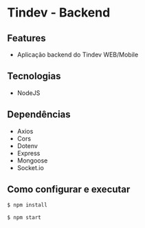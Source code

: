 # Tindev - Backend

## Features
- Aplicação backend do Tindev WEB/Mobile

## Tecnologias
- NodeJS

## Dependências
- Axios
- Cors
- Dotenv
- Express
- Mongoose
- Socket.io

## Como configurar e executar

```bash
$ npm install

$ npm start
```


